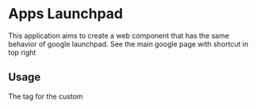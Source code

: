 # Apps Launchpad
This application aims to create a web component that has the same behavior of google launchpad.
See the main google page with shortcut in top right

## Usage
The tag for the custom 
